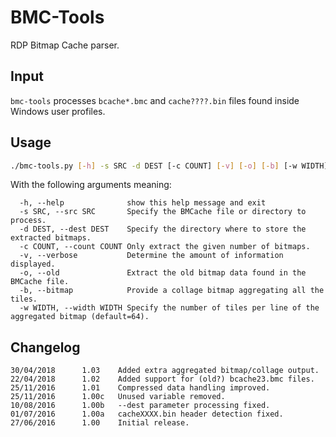 # BMC-Tools
RDP Bitmap Cache parser.
## Input
`bmc-tools` processes `bcache*.bmc` and `cache????.bin` files found inside Windows user profiles.
## Usage
```sh
./bmc-tools.py [-h] -s SRC -d DEST [-c COUNT] [-v] [-o] [-b] [-w WIDTH]
```
With the following arguments meaning:
```
  -h, --help              show this help message and exit
  -s SRC, --src SRC       Specify the BMCache file or directory to process.
  -d DEST, --dest DEST    Specify the directory where to store the extracted bitmaps.
  -c COUNT, --count COUNT Only extract the given number of bitmaps.
  -v, --verbose           Determine the amount of information displayed.
  -o, --old               Extract the old bitmap data found in the BMCache file.
  -b, --bitmap            Provide a collage bitmap aggregating all the tiles.
  -w WIDTH, --width WIDTH Specify the number of tiles per line of the aggregated bitmap (default=64).
```
## Changelog
```
30/04/2018		1.03	Added extra aggregated bitmap/collage output.
22/04/2018		1.02	Added support for (old?) bcache23.bmc files.
25/11/2016		1.01	Compressed data handling improved.
25/11/2016		1.00c	Unused variable removed.
10/08/2016		1.00b	--dest parameter processing fixed.
01/07/2016		1.00a	cacheXXXX.bin header detection fixed.
27/06/2016		1.00	Initial release.
```
